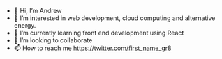 - 👋 Hi, I’m Andrew
- 👀 I’m interested in web development, cloud computing and alternative energy.
- 🌱 I’m currently learning front end development using React 
- 💞️ I’m looking to collaborate
- 📫 How to reach me https://twitter.com/first_name_gr8

<!---
drew-chidi/drew-chidi is a ✨ special ✨ repository because its `README.md` (this file) appears on your GitHub profile.
You can click the Preview link to take a look at your changes.
--->

